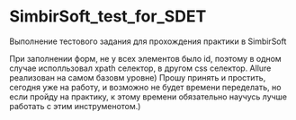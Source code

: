 # SimbirSoft_test_for_SDET
Выполнение тестового задания для прохождения практики в SimbirSoft


При заполнении форм, не у всех элементов было id, поэтому в одном случае исполльзовал xpath селектор, в другом css селектор.
Allure реализован на самом базовм уровне) 
Прошу принять и простить, сегодня уже на работу, и возможно не будет времени переделать, но если пройду на практику, к этому времени обязательно научусь лучше работать с этим инструменотом.)

